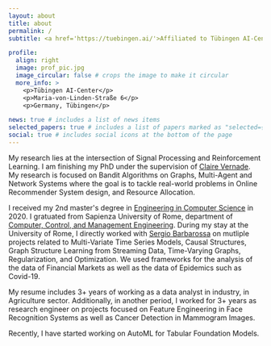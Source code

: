 ```yaml
---
layout: about
title: about
permalink: /
subtitle: <a href='https://tuebingen.ai/'>Affiliated to Tübingen AI-Center.</a> I am an AI researcher.

profile:
  align: right
  image: prof_pic.jpg
  image_circular: false # crops the image to make it circular
  more_info: >
    <p>Tübingen AI-Center</p>
    <p>Maria-von-Linden-Straße 6</p>
    <p>Germany, Tübingen</p>

news: true # includes a list of news items
selected_papers: true # includes a list of papers marked as "selected={true}"
social: true # includes social icons at the bottom of the page
---
```


My research lies at the intersection of Signal Processing and Reinforcement Learning. 
I am finishing my PhD under the supervision of [Claire Vernade](https://www.cvernade.com/). 
My research is focused on Bandit Algorithms on Graphs, Multi-Agent and Network Systems where the goal is to tackle real-world problems in 
Online Recommender System design, and Resource Allocation. 

I received my 2nd master's degree in [Engineering in Computer Science](https://www.diag.uniroma1.it/en/courses) in 2020. 
I gratuated from Sapienza University of Rome, department of [Computer, Control, and Management Engineering](https://www.diag.uniroma1.it/en). 
During my stay at the University of Rome, I directly worked with [Sergio Barbarossa](https://scholar.google.com/citations?user=2woHFu8AAAAJ&hl=en) on 
mutliple projects related to Multi-Variate Time Series Models, Causal Structures, Graph Structure Learning from Streaming Data, Time-Varying Graphs, Regularization, and Optimization. We used frameworks for the analysis of the data of Financial Markets as well as the data of Epidemics such as Covid-19. 

My resume includes 3+ years of working as a data analyst in industry, in Agriculture sector. 
Additionally, in another period, I worked for 3+ years as research engineer on projects focused on Feature Engineering in Face Recognition Systems
as well as Cancer Detection in Mammogram Images. 

Recently, I have started working on AutoML for Tabular Foundation Models. 

<!--
In my projects, you can find my hands-on skills in a wide range of projects in using Machine Learning and Signal Processing 
for solving real-world problems in addition to interesting visualizations. 

In my publications, you can find my skill in deep understanding + analysis + design of state-of-the-art in, problem solving, algorithm design and analysis, statistical inference, probabilistic modeling ... 
-->

<!-- Prior to my studies at the university of Rome, I worked for 3+ years as a data analyst in [ABARA](https://abaraco.com/en/). 

I received my bachelor's degree in Electrical Engineering from [Urmia University](https://en.urmia.ac.ir/) in 2011 and my first master's degree in Signal Processing from Azad University in 2014. During both my bachelor degree and my first master degree, I worked with [Mehdi Chehel Amirani](https://scholar.google.com/citations?user=AfrSe6cAAAAJ&hl=en) on pre-processing and feature engieering of face recognition systems as well as medical images in cancer detection from mammogram images.
-->